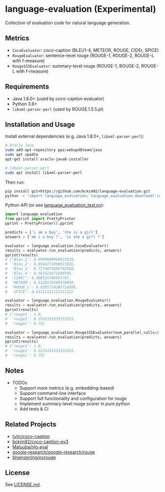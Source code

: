 # language-evaluation (Experimental)
Collection of evaluation code for natural language generation.

## Metrics
- `CocoEvaluator`: coco-caption (BLEU1-4, METEOR, ROUGE, CIDEr, SPICE)
- `RougeEvaluator`: sentence-level rouge (ROUGE-1, ROUGE-2, ROUGE-L with f-measure)
- `Rouge155Evaluator`: summary-level rouge (ROUGE-1, ROUGE-2, ROUGE-L with f-measure)

## Requirements
- Java 1.8.0+ (used by coco-caption evaluator)
- Python 3.6+
- `libxml-parser-perl` (used by ROUGE.1.5.5.pl)

## Installation and Usage

Install external dependencies (e.g. Java 1.8.0+, `libxml-parser-perl`):
```bash
# Oracle Java
sudo add-apt-repository ppa:webupd8team/java
sudo apt upadte
apt-get install oracle-java8-installer

# libxml-parser-perl
sudo apt install libxml-parser-perl
```

Then run:
```bash
pip install git+https://github.com/bckim92/language-evaluation.git
python -c "import language_evaluation; language_evaluation.download('coco')"
```

Python API (or see [language_evaluation_test.py](https://github.com/bckim92/language-evaluation/blob/master/language_evaluation_test.py)):
```python
import language_evaluation
from pprint import PrettyPrinter
pprint = PrettyPrinter().pprint

predicts = ['i am a boy', 'she is a girl']
answers = ['am i a boy ?', 'is she a girl ?']

evaluator = language_evaluation.CocoEvaluator()
results = evaluator.run_evaluation(predicts, answers)
pprint(results)
# {'Bleu_1': 0.9999999998823529,
#  'Bleu_2': 0.8944271908911816,
#  'Bleu_3': 0.7174075809792958,
#  'Bleu_4': 0.563321871690505,
#  'CIDEr': 6.308531746031747,
#  'METEOR': 0.5128174590570939,
#  'ROUGE_L': 0.8285714285714285,
#  'SPICE': 0.6111111111111112}

evaluator = language_evaluation.RougeEvaluator()
results = evaluator.run_evaluation(predicts, answers)
pprint(results)
# {'rouge1': 1.0,
#  'rouge2': 0.3333333333333333,
#  'rougeL': 0.75}

evaluator = language_evaluation.Rouge155Evaluator(num_parallel_calls=5)
results = evaluator.run_evaluation(predicts, answers)
pprint(results)
# {'rouge1': 1.0,
#  'rouge2': 0.3333333333333333,
#  'rougeL': 0.75}
```

## Notes
- TODOs
  - Support more metrics (e.g. embedding-based)
  - Support command-line interface
  - Support full functionality and configuration for rouge
  - Implement summary-level rouge scorer in pure python
  - Add tests & CI

## Related Projects
- [tylin/coco-caption](https://github.com/tylin/coco-caption)
- [bckim92/coco-caption-py3](https://github.com/bckim92/coco-caption-py3)
- [Maluuba/nlg-eval](https://github.com/Maluuba/nlg-eval)
- [google-research/google-research/rouge](https://github.com/google-research/google-research/tree/master/rouge)
- [bheinzerling/pyrouge](https://github.com/bheinzerling/pyrouge)

## License
See [LICENSE.md](LICENSE.md).
